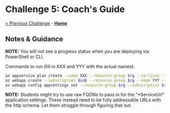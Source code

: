 # Challenge 5: Coach's Guide

[< Previous Challenge](./Challenge-04.md) - **[Home](README.md)**

## Notes & Guidance

**NOTE:** You will not see a progress status when you are deploying via PowerShell or CLI.

Commands to run (fill in XXX and YYY with the actual names):

```bash
az appservice plan create --name XXX --resource-group $rg --is-linux --location $loc --sku S1 --number-of-workers 1 --subscription $sub
az webapp create --subscription $sub --resource-group $rg --name YYY --plan XXX -i microservicesdiscovery/travel-web 
az webapp config appsettings set --resource-group $rg --subscription $sub --name YYY --settings DataAccountName=$cosmosDbAccountName DataAccountPassword=$cosmosPrimaryKey ApplicationInsights__InstrumentationKey=$appInsightsKey DataServiceUrl="http://$dataServiceUri/" ItineraryServiceUrl=http://$itineraryServiceUri/
```

**NOTE:** Students might try to use raw FQDNs to pass in for the “*ServiceUrl” application settings. These instead need to be fully addressable URLs with the http schema. Let them struggle through figuring that out.
